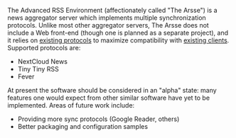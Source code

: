 The Advanced RSS Environment (affectionately called "The Arsse") is a news aggregator server which implements multiple synchronization protocols. Unlike most other aggregator servers, The Arsse does not include a Web front-end (though one is planned as a separate project), and it relies on [existing protocols](Supported_Protocols) to maximize compatibility with [existing clients](Compatible_Clients). Supported protocols are:

- NextCloud News
- Tiny Tiny RSS
- Fever

At present the software should be considered in an "alpha" state: many features one would expect from other similar software have yet to be implemented. Areas of future work include:

- Providing more sync protocols (Google Reader, others)
- Better packaging and configuration samples
